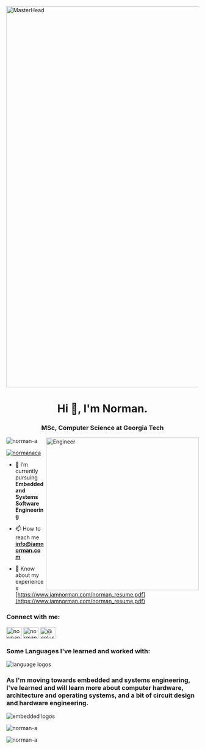 [<img align="center" src="https://www.einfochips.com/blog/wp-content/uploads/2018/10/iot_1.gif" alt="MasterHead" width="1000">](https://iamnorman.com)
<h1 align="center">Hi 👋, I'm Norman.</h1>
<h3 align="center"> MSc, Computer Science at Georgia Tech</h3>
<img align="right" alt="Engineer" width="400" src="https://physicsgurukul.files.wordpress.com/2019/02/character-1.gif">

<p align="left"> <img src="https://komarev.com/ghpvc/?username=norman-a&label=Profile%20views&color=0e75b6&style=flat" alt="norman-a" /> </p>

<p align="left"> <a href="https://twitter.com/normanaca" target="blank"><img src="https://img.shields.io/twitter/follow/normanaca?logo=twitter&style=for-the-badge" alt="normanaca" /></a> </p>

- 🔭 I’m currently pursuing **Embedded and Systems Software Engineering**

- 📫 How to reach me **info@iamnorman.com**

- 📄 Know about my experiences [https://www.iamnorman.com/norman_resume.pdf](https://www.iamnorman.com/norman_resume.pdf)

<h3 align="left">Connect with me:</h3>
<p align="left">
<a href="https://linkedin.com/in/norman-ady" target="blank"><img align="center" src="https://raw.githubusercontent.com/rahuldkjain/github-profile-readme-generator/master/src/images/icons/Social/linked-in-alt.svg" alt="norman-ady" height="30" width="40" /></a>
<a href="https://twitter.com/normanaca" target="blank"><img align="center" src="https://raw.githubusercontent.com/rahuldkjain/github-profile-readme-generator/master/src/images/icons/Social/twitter.svg" alt="normanaca" height="30" width="40" /></a>
<a href="https://www.youtube.com/@nplusplus" target="blank"><img align="center" src="https://raw.githubusercontent.com/rahuldkjain/github-profile-readme-generator/master/src/images/icons/Social/youtube.svg" alt="@nplusplus" height="30" width="40" /></a>
</p>
<h3 align="left">Some Languages I've learned and worked with:</h3>
<img src="https://skillicons.dev/icons?i=c,cpp,js,py" alt="language logos" />
<p align="left">
<!-- <h3 align="left">Languages I've dabbled in and want to do a few projects in:</h3>
<img src="https://skillicons.dev/icons?i=go,rust" alt="language2 logos" /> -->
<!-- <h3 align="left">Some frameworks and tools I've been exposed to as a fullstack developer:</h3>
<img src="https://skillicons.dev/icons?i=vue,postgresql,bash,postman,docker,git,aws" alt="fullstack logos" /> -->
<h3 align="centre">As I'm moving towards embedded and systems engineering, I've learned and will learn more about computer hardware, architecture and operating systems, and a bit of circuit design and hardware engineering.</h3>
<img src="https://skillicons.dev/icons?i=raspberrypi,linux" alt="embedded logos" />


<p><img align="center" src="https://github-readme-stats.vercel.app/api/top-langs?username=norman-a&show_icons=true&locale=en&layout=compact" alt="norman-a" /></p>

<p><img align="center" src="https://github-readme-streak-stats.herokuapp.com/?user=norman-a&" alt="norman-a" /></p>
